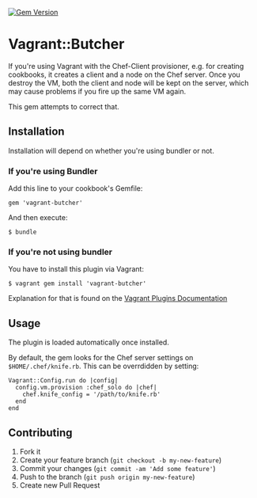 [![Gem Version](https://badge.fury.io/rb/vagrant-butcher.png)](http://badge.fury.io/rb/vagrant-butcher)

# Vagrant::Butcher

If you're using Vagrant with the Chef-Client provisioner, e.g. for creating cookbooks, it creates a client and a node on the Chef server. Once you destroy the VM, both the client and node will be kept on the server, which may cause problems if you fire up the same VM again.

This gem attempts to correct that.

## Installation

Installation will depend on whether you're using bundler or not.

### If you're using Bundler

Add this line to your cookbook's Gemfile:

    gem 'vagrant-butcher'

And then execute:

    $ bundle

### If you're not using bundler

You have to install this plugin via Vagrant:

    $ vagrant gem install 'vagrant-butcher'

Explanation for that is found on the [Vagrant Plugins Documentation](http://vagrantup.com/v1/docs/extending/types.html)

## Usage

The plugin is loaded automatically once installed.

By default, the gem looks for the Chef server settings on `$HOME/.chef/knife.rb`. This can be overrdidden by setting:

    Vagrant::Config.run do |config|
      config.vm.provision :chef_solo do |chef|
        chef.knife_config = '/path/to/knife.rb'
      end
    end

## Contributing

1. Fork it
2. Create your feature branch (`git checkout -b my-new-feature`)
3. Commit your changes (`git commit -am 'Add some feature'`)
4. Push to the branch (`git push origin my-new-feature`)
5. Create new Pull Request
